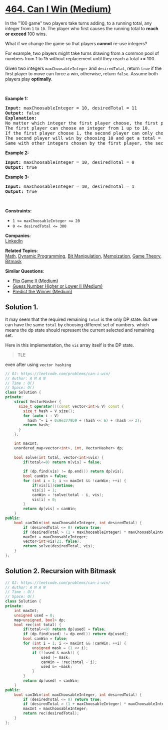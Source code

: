 # [464. Can I Win (Medium)](https://leetcode.com/problems/can-i-win/)

<p>In the "100 game" two players take turns adding, to a running total, any integer from <code>1</code> to <code>10</code>. The player who first causes the running total to <strong>reach or exceed</strong> 100 wins.</p>

<p>What if we change the game so that players <strong>cannot</strong> re-use integers?</p>

<p>For example, two players might take turns drawing from a common pool of numbers from 1 to 15 without replacement until they reach a total &gt;= 100.</p>

<p>Given two integers <code>maxChoosableInteger</code> and <code>desiredTotal</code>, return <code>true</code> if the first player to move can force a win, otherwise, return <code>false</code>. Assume both players play <strong>optimally</strong>.</p>

<p>&nbsp;</p>
<p><strong>Example 1:</strong></p>

<pre><strong>Input:</strong> maxChoosableInteger = 10, desiredTotal = 11
<strong>Output:</strong> false
<strong>Explanation:</strong>
No matter which integer the first player choose, the first player will lose.
The first player can choose an integer from 1 up to 10.
If the first player choose 1, the second player can only choose integers from 2 up to 10.
The second player will win by choosing 10 and get a total = 11, which is &gt;= desiredTotal.
Same with other integers chosen by the first player, the second player will always win.
</pre>

<p><strong>Example 2:</strong></p>

<pre><strong>Input:</strong> maxChoosableInteger = 10, desiredTotal = 0
<strong>Output:</strong> true
</pre>

<p><strong>Example 3:</strong></p>

<pre><strong>Input:</strong> maxChoosableInteger = 10, desiredTotal = 1
<strong>Output:</strong> true
</pre>

<p>&nbsp;</p>
<p><strong>Constraints:</strong></p>

<ul>
	<li><code>1 &lt;= maxChoosableInteger &lt;= 20</code></li>
	<li><code>0 &lt;= desiredTotal &lt;= 300</code></li>
</ul>


**Companies**:  
[LinkedIn](https://leetcode.com/company/linkedin)

**Related Topics**:  
[Math](https://leetcode.com/tag/math/), [Dynamic Programming](https://leetcode.com/tag/dynamic-programming/), [Bit Manipulation](https://leetcode.com/tag/bit-manipulation/), [Memoization](https://leetcode.com/tag/memoization/), [Game Theory](https://leetcode.com/tag/game-theory/), [Bitmask](https://leetcode.com/tag/bitmask/)

**Similar Questions**:
* [Flip Game II (Medium)](https://leetcode.com/problems/flip-game-ii/)
* [Guess Number Higher or Lower II (Medium)](https://leetcode.com/problems/guess-number-higher-or-lower-ii/)
* [Predict the Winner (Medium)](https://leetcode.com/problems/predict-the-winner/)

## Solution 1. 


It may seem that the required remaining `total` is the only DP state.
But we can have the same `total` by choosing different set of numbers.
which means the dp state should represent the current selected and remaining set.

Here in this implementation, the `vis` array itself is the DP state.  

>TLE

even after using `vector hashing`  

```cpp
// OJ: https://leetcode.com/problems/can-i-win/
// Author: A M A N
// Time : O()
// Space: O()
class Solution {
private:
    struct VectorHasher {
      size_t operator()(const vector<int>& V) const {
        size_t hash = V.size();
        for (auto i : V)
          hash ^= i + 0x9e3779b9 + (hash << 6) + (hash >> 2);
        return hash;
      }
    };

    int maxInt;
    unordered_map<vector<int>, int, VectorHasher> dp;
    
    bool solve(int total, vector<int>&vis) {
        if(total<=0) return m[vis] = false;
        
        if (dp.find(vis) != dp.end()) return dp[vis];
        bool canWin = false;
        for (int i = 1; i <= maxInt && !canWin; ++i) {
            if(vis[i])continue;
            vis[i] = 1;
            canWin = !solve(total - i, vis);
            vis[i] = 0;
        }
        return dp[vis] = canWin;
    }
public:
    bool canIWin(int maxChoosableInteger, int desiredTotal) {
        if (desiredTotal <= 0) return true;
        if (desiredTotal > (1 + maxChoosableInteger) * maxChoosableInteger / 2) return false;
        maxInt = maxChoosableInteger;
        vector<int>vis(21, false);
        return solve(desiredTotal, vis);
    }
};
```

## Solution 2. Recursion with Bitmask 

```cpp
// OJ: https://leetcode.com/problems/can-i-win/
// Author: A M A N
// Time : O()
// Space: O()
class Solution {
private:
    int maxInt;
    unsigned used = 0;
    map<unsigned, bool> dp;
    bool rec(int total) {
        if(total<=0) return dp[used] = false; 
        if (dp.find(used) != dp.end()) return dp[used];
        bool canWin = false;
        for (int i = 1; i <= maxInt && !canWin; ++i) {
            unsigned mask = (1 << i);
            if (!(used & mask)) {
                used |= mask;
                canWin = !rec(total - i);
                used &= ~mask;
            }
        }
        return dp[used] = canWin;
    }
public:
    bool canIWin(int maxChoosableInteger, int desiredTotal) {
        if (desiredTotal <= 0) return true;
        if (desiredTotal > (1 + maxChoosableInteger) * maxChoosableInteger / 2) return false;
        maxInt = maxChoosableInteger;
        return rec(desiredTotal);
    }
};
```